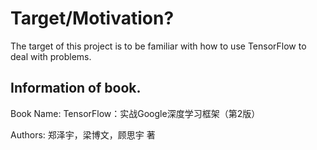 # Target/Motivation?
The target of this project is to be familiar with how to use TensorFlow to deal with problems.

## Information of book.
Book Name: TensorFlow：实战Google深度学习框架（第2版）

Authors: 郑泽宇，梁博文，顾思宇 著
